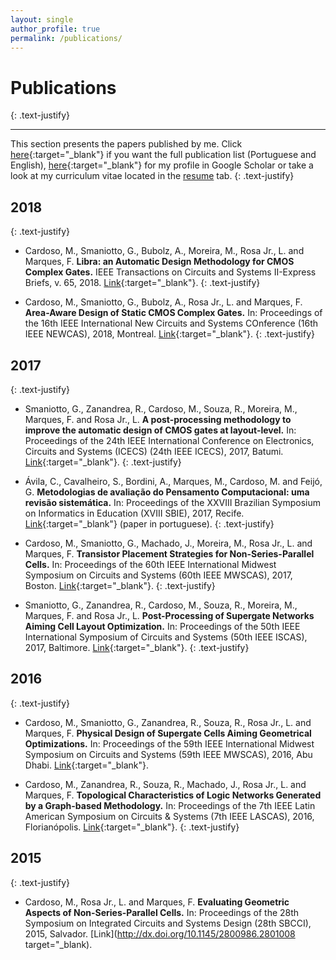 ```yaml
---
layout: single
author_profile: true
permalink: /publications/
---
```


# Publications
{: .text-justify}

<hr>

This section presents the papers published by me. Click [here](http://buscatextual.cnpq.br/buscatextual/visualizacv.do?id=K8755733D3){:target="\_blank"} if you want the full publication list (Portuguese and English), [here](https://scholar.google.com.br/citations?user=J_F5eSsAAAAJ&hl){:target="\_blank"} for my profile in Google Scholar or take a look at my curriculum vitae located in the [resume](/resume/) tab.
{: .text-justify} 

## 2018
{: .text-justify} 
* Cardoso, M., Smaniotto, G., Bubolz, A., Moreira, M., Rosa Jr., L. and Marques, F. **Libra: an Automatic Design Methodology for CMOS Complex Gates.** IEEE Transactions on Circuits and Systems II-Express Briefs, v. 65, 2018. [Link](http://dx.doi.org/10.1109/tcsii.2018.2866231){:target="\_blank"}.
{: .text-justify} 

* Cardoso, M., Smaniotto, G., Bubolz, A., Rosa Jr., L. and Marques, F. **Area-Aware Design of Static CMOS Complex Gates.** In: Proceedings of the 16th IEEE International New Circuits and Systems COnference (16th IEEE NEWCAS), 2018, Montreal. [Link](http://dx.doi.org/10.1109/NEWCAS.2018.8585570){:target="\_blank"}.
{: .text-justify} 

## 2017
{: .text-justify} 
* Smaniotto, G., Zanandrea, R., Cardoso, M., Souza, R., Moreira, M., Marques, F. and Rosa Jr., L. **A post-processing methodology to improve the automatic design of CMOS gates at layout-level.** In: Proceedings of the 24th IEEE International Conference on Electronics, Circuits and Systems (ICECS) (24th IEEE ICECS), 2017, Batumi. [Link](http://dx.doi.org/10.1109/icecs.2017.8292073){:target="\_blank"}.
{: .text-justify} 

* Ávila, C., Cavalheiro, S., Bordini, A., Marques, M., Cardoso, M. and Feijó, G. **Metodologias de avaliação do Pensamento Computacional: uma revisão sistemática.** In: Proceedings of the XXVIII Brazilian Symposium on Informatics in Education (XVIII SBIE), 2017, Recife. [Link](http://dx.doi.org/10.5753/cbie.sbie.2017.113){:target="\_blank"} (paper in portuguese).
{: .text-justify} 

* Cardoso, M., Smaniotto, G., Machado, J., Moreira, M., Rosa Jr., L. and Marques, F. **Transistor Placement Strategies for Non-Series-Parallel Cells.** In: Proceedings of the 60th IEEE International Midwest Symposium on Circuits and Systems (60th IEEE MWSCAS), 2017, Boston. [Link](http://dx.doi.org/10.1109/MWSCAS.2017.8052975){:target="\_blank"}.
{: .text-justify} 

* Smaniotto, G., Zanandrea, R., Cardoso, M., Souza, R., Moreira, M., Marques, F. and Rosa Jr., L. **Post-Processing of Supergate Networks Aiming Cell Layout Optimization.** In: Proceedings of the 50th IEEE International Symposium of Circuits and Systems (50th IEEE ISCAS), 2017, Baltimore. [Link](http://dx.doi.org/10.1109/iscas.2017.8050570){:target="\_blank"}.
{: .text-justify} 

## 2016
{: .text-justify} 
* Cardoso, M., Smaniotto, G., Zanandrea, R., Souza, R., Rosa Jr., L. and Marques, F. **Physical Design of Supergate Cells Aiming Geometrical Optimizations.** In: Proceedings of the 59th IEEE International Midwest Symposium on Circuits and Systems (59th IEEE MWSCAS), 2016, Abu Dhabi. [Link](http://dx.doi.org/10.1109/MWSCAS.2016.7870091){:target="\_blank"}.

* Cardoso, M., Zanandrea, R., Souza, R., Machado, J., Rosa Jr., L. and Marques, F. **Topological Characteristics of Logic Networks Generated by a Graph-based Methodology.** In: Proceedings of the 7th IEEE Latin American Symposium on Circuits & Systems (7th IEEE LASCAS), 2016, Florianópolis. [Link](http://dx.doi.org/10.1109/lascas.2016.7451080){:target="\_blank"}.
{: .text-justify} 

## 2015
{: .text-justify} 
* Cardoso, M., Rosa Jr., L. and Marques, F. **Evaluating Geometric Aspects of Non-Series-Parallel Cells.** In: Proceedings of the 28th Symposium on Integrated Circuits and Systems Design (28th SBCCI), 2015, Salvador. [Link](http://dx.doi.org/10.1145/2800986.2801008 target="\_blank).
